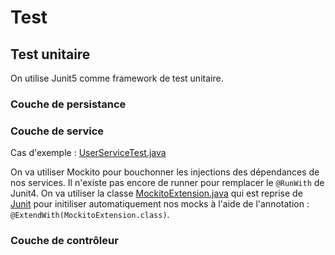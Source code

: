 # Test
## Test unitaire
On utilise Junit5 comme framework de test unitaire.  
### Couche de persistance
### Couche de service
Cas d'exemple : [UserServiceTest.java](../../master/src/test/java/fr/portail/deroffal/authentification/service/UserServiceTest.java)

On va utiliser Mockito pour bouchonner les injections des dépendances de nos services.
Il n'existe pas encore de runner pour remplacer le `@RunWith` de Junit4. On va utiliser la classe [MockitoExtension.java](../../master/src/main/java/fr/portail/deroffal/util/MockitoExtension.java)
qui est reprise de [Junit](https://github.com/junit-team/junit5-samples/blob/master/junit5-mockito-extension/src/main/java/com/example/mockito/MockitoExtension.java) pour 
initiliser automatiquement nos mocks à l'aide de l'annotation : `@ExtendWith(MockitoExtension.class)`.
### Couche de contrôleur
